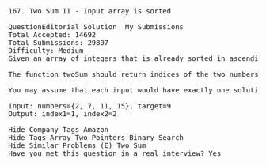 <pre>
167. Two Sum II - Input array is sorted  

QuestionEditorial Solution  My Submissions
Total Accepted: 14692
Total Submissions: 29807
Difficulty: Medium
Given an array of integers that is already sorted in ascending order, find two numbers such that they add up to a specific target number.

The function twoSum should return indices of the two numbers such that they add up to the target, where index1 must be less than index2. Please note that your returned answers (both index1 and index2) are not zero-based.

You may assume that each input would have exactly one solution.

Input: numbers={2, 7, 11, 15}, target=9
Output: index1=1, index2=2

Hide Company Tags Amazon
Hide Tags Array Two Pointers Binary Search
Hide Similar Problems (E) Two Sum
Have you met this question in a real interview? Yes  
</pre>
